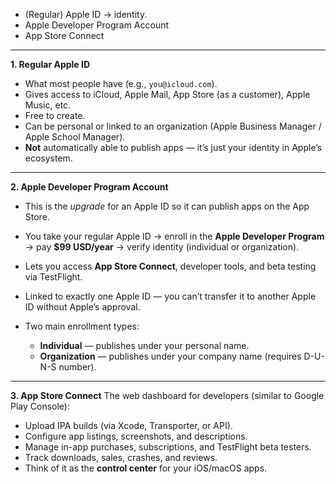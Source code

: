 - (Regular) Apple ID → identity.
- Apple Developer Program Account
- App Store Connect

---

**1. Regular Apple ID**

* What most people have (e.g., `you@icloud.com`).
* Gives access to iCloud, Apple Mail, App Store (as a customer), Apple Music, etc.
* Free to create.
* Can be personal or linked to an organization (Apple Business Manager / Apple School Manager).
* **Not** automatically able to publish apps — it’s just your identity in Apple’s ecosystem.

---

**2. Apple Developer Program Account**

* This is the *upgrade* for an Apple ID so it can publish apps on the App Store.
* You take your regular Apple ID → enroll in the **Apple Developer Program** → pay **\$99 USD/year** → verify identity (individual or organization).
* Lets you access **App Store Connect**, developer tools, and beta testing via TestFlight.
* Linked to exactly one Apple ID — you can’t transfer it to another Apple ID without Apple’s approval.
* Two main enrollment types:

  * **Individual** — publishes under your personal name.
  * **Organization** — publishes under your company name (requires D-U-N-S number).

---

**3. App Store Connect**
The web dashboard for developers (similar to Google Play Console):

* Upload IPA builds (via Xcode, Transporter, or API).
* Configure app listings, screenshots, and descriptions.
* Manage in-app purchases, subscriptions, and TestFlight beta testers.
* Track downloads, sales, crashes, and reviews.
* Think of it as the **control center** for your iOS/macOS apps.
